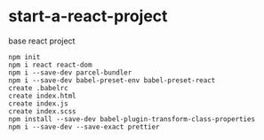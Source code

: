 # start-a-react-project
base react project

```
npm init
npm i react react-dom
npm i --save-dev parcel-bundler
npm i --save-dev babel-preset-env babel-preset-react
create .babelrc
create index.html
create index.js
create index.scss
npm install --save-dev babel-plugin-transform-class-properties
npm i --save-dev --save-exact prettier
```
